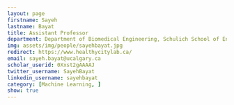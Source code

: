 ```yaml
---
layout: page
firstname: Sayeh
lastname: Bayat
title: Assistant Professor
department: Department of Biomedical Engineering, Schulich School of Engineering
img: assets/img/people/sayehbayat.jpg
redirect: https://www.healthycitylab.ca/
email: sayeh.bayat@ucalgary.ca
scholar_userid: 0Xxst2gAAAAJ
twitter_username: SayehBayat
linkedin_username: sayehbayat
category: [Machine Learning, ]
show: true
---
```

